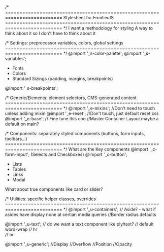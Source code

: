 /* ==========================================================================
  Stylesheet for FrontierJS
  ========================================================================== */
   I want a methodology for styling
   A way to think about it so I don't have to think about it

/* Settings: preprocessor variables, colors, global settings
   ========================================================================== */
   @import '_s-color-palette';
   @import '_s-variables';
   - Fonts
   - Colors
   - Standard Sizings (padding, margins, breakpoints)

   @import '_s-breakpoints';

/* Generic/Elements: element selectors, CMS-generated content
   ========================================================================== */
   @import '_e-mixins'; //Don't need to touch unless adding mixin
   @import '_e-reset'; //Don't touch, just default reset css
   @import '_e-base'; // Fine tune this one
   //Master Container Layout
   maybe a default on main?

/* Components: separately styled components (buttons, form inputs, toolbars...)
   ========================================================================== */
   What are the Key components
   @import '_c-form-input'; (Selects and Checkboxes)
   @import '_c-button';
   - Lists
   - Tables
   - Links
   - Modal

   What about true components like card or slider?

/* Utilities: specific helper classes, overrides
   ========================================================================== */
   @import '_u-containers';
   // Aside? - what if asides have display none at certian media queries
   //Border radius defaults

   @import '_u-text';
   // do we want a text component like ply/text?
   // default word-wrap
   // hr  
   // br

   @import '_u-generic';
   //Display
   //Overflow
   //Position
   //Opacity